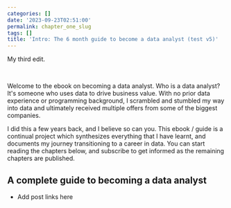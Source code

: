 ```yaml
---
categories: []
date: '2023-09-23T02:51:00'
permalink: chapter_one_slug
tags: []
title: 'Intro: The 6 month guide to become a data analyst (test v5)'
---
```


My third edit. <br />

<br />

Welcome to the ebook on becoming a data analyst. Who is a data analyst? It's someone who uses data to drive business value. With no prior data experience or programming background, I scrambled and stumbled my way into data and ultimately received multiple offers from some of the biggest companies.<br />

I did this a few years back, and I believe so can you. This ebook / guide is a continual project which synthesizes everything that I have learnt, and documents my journey transitioning to a career in data. You can start reading the chapters below, and subscribe to get informed as the remaining chapters are published.<br />

## A complete guide to becoming a data analyst
- Add post links here<br />